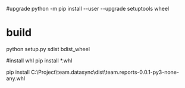 #upgrade
python -m pip install --user --upgrade setuptools wheel

# build
python setup.py sdist bdist_wheel

#install whl
pip install *.whl

pip install C:\Project\team.datasync\dist\team.reports-0.0.1-py3-none-any.whl